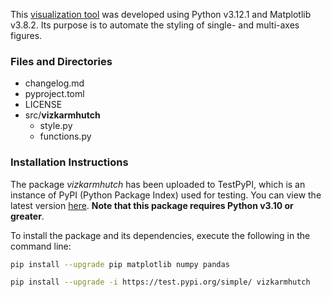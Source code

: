 This [visualization tool](https://github.com/karmhutch/matplotlib-viz-tool) 
was developed using Python v3.12.1 and Matplotlib v3.8.2. Its purpose is 
to automate the styling of single- and multi-axes figures. 


### **Files and Directories**

- changelog.md
- pyproject.toml
- LICENSE
- src/**vizkarmhutch**
  - style.py
  - functions.py


### **Installation Instructions**

The package *vizkarmhutch* has been uploaded to TestPyPI, which is an instance 
of PyPI (Python Package Index) used for testing. You can view the latest version
[here](https://test.pypi.org/project/vizkarmhutch/0.0.2/). **Note that this 
package requires Python v3.10 or greater**. 

To install the package and its 
dependencies, execute the following in the command line:
```bash
pip install --upgrade pip matplotlib numpy pandas

pip install --upgrade -i https://test.pypi.org/simple/ vizkarmhutch
```